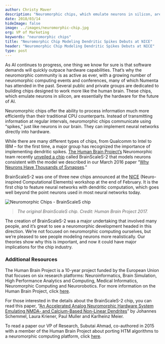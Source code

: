 ```yaml
---
author: Christy Maver
description: "Neuromorphic chips, which emulate neurons in silicon, are essentially the hardware for the future of AI. The Human Brain Project’s Neuromorphic team recently unveiled a chip called BrainScaleS-2 that models neurons consistent with the model described in our 2016 paper “Why Neurons Have Thousands of Synapses.”"
date: 2018/03/14
hideImage: false
image: ../images/neuromorphic-chip.jpg
org: VP of Marketing
keywords: "neuromorphic chips"
title: "Neuromorphic Chip Modeling Dendritic Spikes Debuts at NICE"
header: "Neuromorphic Chip Modeling Dendritic Spikes Debuts at NICE"
type: post
---
```


As AI continues to progress, one thing we know for sure is that software demands will quickly outpace hardware capabilities. That’s why the neuromorphic community is as active as ever, with a growing number of neuromorphic computing events and conferences, many of which Numenta has attended in the past.  Several public and private groups are dedicated to building chips designed to work more like the human brain. These chips, which emulate neurons in silicon, are essentially the hardware for the future of AI.

Neuromorphic chips offer the ability to process information much more efficiently than their traditional CPU counterparts.  Instead of transmitting information at regular intervals, neuromorphic chips communicate using “spikes,” just like neurons in our brain. They can implement neural networks directly into hardware.

While there are many different types of chips, from Qualcomm to Intel to IBM – for the first time, a major group has recognized the importance of implementing dendritic spikes. [The Human Brain Project’s](https://www.humanbrainproject.eu/en/silicon-brains/) Neuromorphic team recently [unveiled a chip](https://www.humanbrainproject.eu/en/follow-hbp/news/computers-learn-to-learn/) called BrainScaleS-2 that models neurons consistent with the model we described in our March 2016 paper “[Why Neurons Have Thousands of Synapses](https://numenta.com/resources/papers/why-neurons-have-thousands-of-synapses-theory-of-sequence-memory-in-neocortex/).”  

BrainScaleS-2 was one of three new chips announced at the [NICE](http://niceworkshop.org/2018-nice-workshop/) (Neuro-inspired Computational Elements) workshop at the end of February.  It is the first chip to feature neural networks with dendritic computation, which goes well beyond the point neurons used in most neural networks today.

![Neuromorphic Chips - BrainScaleS chip](../images/BrainScales-2.jpg) </br>
> *The original BrainScaleS chip.  Credit: Human Brain Project 2017.*

The creation of BrainScaleS-2 was a major undertaking that involved many people, and it’s great to see a neuromorphic development headed in this direction.  We’re not focused on neuromorphic computing ourselves, but we’re pleased to see people modeling neurons more realistically.  Our theories show why this is important, and now it could have major implications for the chip industry.

### Additional Resources

The Human Brain Project is a 10-year project funded by the European Union that focuses on six research platforms: Neuroinformatics, Brain Simulation, High Performance Analytics and Computing, Medical Informatics, Neuromorphic Computing and Neurorobotics.  For more information on the Human Brain Project, click [here](https://www.humanbrainproject.eu/en/).

For those interested in the details about the BrainScaleS-2 chip, you can read this paper, “[An Accelerated Analog Neuromorphic Hardware System Emulating NMDA- and Calcium-Based Non-Linear Dendrites](https://arxiv.org/pdf/1703.07286.pdf)” by Johannes Schemmel, Laura Kriener, Paul Muller and Karlheinz Meier.

To read a paper our VP of Research, Subutai Ahmad, co-authored in 2015 with a member of the Human Brain Project about porting HTM algorithms to a neuromorphic computing platform, click [here](https://arxiv.org/abs/1505.02142).
